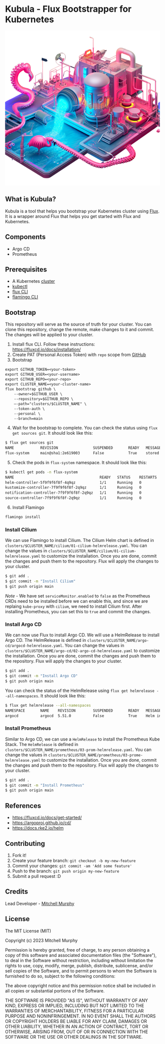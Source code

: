 # Kubula - Flux Bootstrapper for Kubernetes

![Kubula](media/kubula-scaled.png)

## What is Kubula?

Kubula is a tool that helps you bootstrap your Kubernetes cluster using [Flux](https://fluxcd.io/). It is a wrapper around Flux that helps you get started with Flux and Kubernetes.

## Components

- Argo CD
- Prometheus

## Prerequisites

- A Kubernetes [cluster](https://mitchmurphy.io/cilium-rke2/)
- [kubectl](https://kubernetes.io/docs/tasks/tools/)
- [flux CLI](https://fluxcd.io/flux/installation/)
- [flamingo CLI](https://flux-subsystem-argo.github.io/website/)

## Bootstrap

This repository will serve as the source of truth for your cluster. You can clone this repository, change the remote, make changes to it and commit. The changes will be applied to your cluster.

1. Install flux CLI. Follow these instructions: https://fluxcd.io/docs/installation/
2. Create PAT (Personal Access Token) with `repo` scope from [GitHub](https://github.com/settings/tokens)
3. Bootstrap

```console
export GITHUB_TOKEN=<your-token>
export GITHUB_USER=<your-username>
export GITHUB_REPO=<your-repo>
export CLUSTER_NAME=<your-cluster-name>
flux bootstrap github \
    --owner=$GITHUB_USER \
    --repository=$GITHUB_REPO \
    —-path="clusters/$CLUSTER_NAME" \
    --token-auth \
    --personal \
    --branch=main
```

4. Wait for the bootstrap to complete. You can check the status using `flux get sources git`. It should look like this:

```bash
$ flux get sources git
NAME            REVISION                SUSPENDED       READY   MESSAGE
flux-system     main@sha1:2e619003      False           True    stored artifact for revision 'main@sha1:2e619003'
```

5. Check the pods in `flux-system` namespace. It should look like this:

```bash
$ kubectl get pods -n flux-system
NAME                                       READY   STATUS    RESTARTS   AGE
helm-controller-5f9f9f6f8f-4q9qz           1/1     Running   0          2m
kustomize-controller-7f9f9f6f8f-2q9qz      1/1     Running   0          2m
notification-controller-7f9f9f6f8f-2q9qz   1/1     Running   0          2m
source-controller-7f9f9f6f8f-2q9qz         1/1     Running   0          2m
```

6. Install Flamingo

```bash
flamingo install
```

### Install Cilium

We can use Flamingo to install Cilium. The Cilium Helm chart is defined in `clusters/$CLUSTER_NAME/cilium/01-cilium-helmrelease.yaml`. You can change the values in `clusters/$CLUSTER_NAME/cilium/01-cilium-helmrelease.yaml` to customize the installation. Once you are done, commit the changes and push them to the repository. Flux will apply the changes to your cluster.

```bash
$ git add .
$ git commit -m "Install Cilium"
$ git push origin main
```

_Note_ - We have set `serviceMonitor.enabled` to `false` as the Prometheus CRDs need to be installed before we can enable this, and since we are replaing `kube-proxy` with `cilium`, we need to install Cilium first. After installing Prometheus, you can set this to `true` and commit the changes.

### Install Argo CD

We can now use Flux to install Argo CD. We will use a HelmRelease to install Argo CD. The HelmRelease is defined in `clusters/$CLUSTER_NAME/argo-cd/argocd-helmrelease.yaml`. You can change the values in `clusters/$CLUSTER_NAME/argo-cd/02-argo-cd-helmrelease.yaml` to customize the installation. Once you are done, commit the changes and push them to the repository. Flux will apply the changes to your cluster.

```bash
$ git add .
$ git commit -m "Install Argo CD"
$ git push origin main
```

You can check the status of the HelmRelease using `flux get helmrelease --all-namespaces`. It should look like this:

```bash
$ flux get helmrelease --all-namespaces
NAMESPACE       NAME    REVISION        SUSPENDED       READY   MESSAGE
argocd          argocd  5.51.0          False           True    Helm install succeeded for release argocd/argocd-argocd.v1 with chart argo-cd@5.51.0
```

### Install Prometheus

Similar to Argo CD, we can use a `HelmRelease` to install the Prometheus Kube Stack. The `HelmRelease` is defined in `clusters/$CLUSTER_NAME/prometheus/03-prom-helmrelease.yaml`. You can change the values in `clusters/$CLUSTER_NAME/prometheus/03-prome-helmrelease.yaml` to customize the installation. Once you are done, commit the changes and push them to the repository. Flux will apply the changes to your cluster.

```bash
$ git add .
$ git commit -m "Install Prometheus"
$ git push origin main
```

## References

- https://fluxcd.io/docs/get-started/
- https://argoproj.github.io/cd/
- https://docs.rke2.io/helm

## Contributing

1. Fork it!
2. Create your feature branch: `git checkout -b my-new-feature`
3. Commit your changes: `git commit -am 'Add some feature'`
4. Push to the branch: `git push origin my-new-feature`
5. Submit a pull request :D

## Credits

Lead Developer - [Mitchell Murphy](mitch.murphy@gmail.com)

## License

The MIT License (MIT)

Copyright (c) 2023 Mitchell Murphy

Permission is hereby granted, free of charge, to any person obtaining a copy of this software and associated documentation files (the "Software"), to deal in the Software without restriction, including without limitation the rights to use, copy, modify, merge, publish, distribute, sublicense, and/or sell copies of the Software, and to permit persons to whom the Software is furnished to do so, subject to the following conditions:

The above copyright notice and this permission notice shall be included in all copies or substantial portions of the Software.

THE SOFTWARE IS PROVIDED "AS IS", WITHOUT WARRANTY OF ANY KIND, EXPRESS OR IMPLIED, INCLUDING BUT NOT LIMITED TO THE WARRANTIES OF MERCHANTABILITY, FITNESS FOR A PARTICULAR PURPOSE AND NONINFRINGEMENT. IN NO EVENT SHALL THE AUTHORS OR COPYRIGHT HOLDERS BE LIABLE FOR ANY CLAIM, DAMAGES OR OTHER LIABILITY, WHETHER IN AN ACTION OF CONTRACT, TORT OR OTHERWISE, ARISING FROM, OUT OF OR IN CONNECTION WITH THE SOFTWARE OR THE USE OR OTHER DEALINGS IN THE SOFTWARE.
